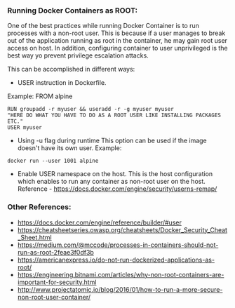 ### Running Docker Containers as ROOT:

One of the best practices while running Docker Container is to run processes with a non-root user. This is because if a user manages to break out of the application running as root in the container, he may gain root user access on host. In addition, configuring container to user unprivileged is the best way yo prevent privilege escalation attacks.


This can be accomplished in different ways:

 - USER instruction in Dockerfile.

Example:
FROM alpine
<pre><code>RUN groupadd -r myuser && useradd -r -g myuser myuser
"HERE DO WHAT YOU HAVE TO DO AS A ROOT USER LIKE INSTALLING PACKAGES ETC."
USER myuser</code></pre>

 - Using -u flag during runtime
This option can be used if the image doesn't have its own user.
Example:
<pre><code>docker run --user 1001 alpine</code></pre>

- Enable USER namespace on the host.
This is the host configuration which enables to run any container as non-root user on the host.
Reference - https://docs.docker.com/engine/security/userns-remap/

### Other References:
- https://docs.docker.com/engine/reference/builder/#user
- https://cheatsheetseries.owasp.org/cheatsheets/Docker_Security_Cheat_Sheet.html
- https://medium.com/@mccode/processes-in-containers-should-not-run-as-root-2feae3f0df3b
- https://americanexpress.io/do-not-run-dockerized-applications-as-root/
- https://engineering.bitnami.com/articles/why-non-root-containers-are-important-for-security.html
- http://www.projectatomic.io/blog/2016/01/how-to-run-a-more-secure-non-root-user-container/

